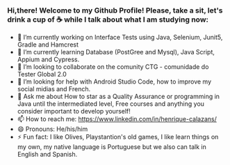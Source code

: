 ###  Hi,there! Welcome to my Github Profile! Please, take a sit, let's drink a cup of ☕ while I talk about what I am studying now:

- 🔭 I’m currently working on Interface Tests using Java, Selenium, Junit5, Gradle and Hamcrest
- 🌱 I’m currently learning Database (PostGree and Mysql), Java Script, Appium and Cypress.
- 👯 I’m looking to collaborate on  the comunity CTG - comunidade do Tester Global 2.0 
- 🤔 I’m looking for help with Android Studio Code, how to improve my social midias and French.
- 💬 Ask me about How to star as a Quality Assurance or programming in Java until the intermediated level, Free courses and anything you consider important to develop yourself! 
- 📫 How to reach me: https://www.linkedin.com/in/henrique-calazans/
- 😄 Pronouns: He/his/him
- ⚡ Fun fact: I like Olives, Playstantion's old games, I like learn things on my own, my native language is Portuguese but we also can talk in English and Spanish.

